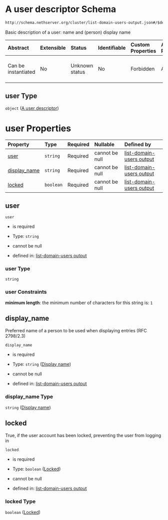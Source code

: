 # A user descriptor Schema

```txt
http://schema.nethserver.org/cluster/list-domain-users-output.json#/$defs/user
```

Basic description of a user: name and (person) display name

| Abstract            | Extensible | Status         | Identifiable | Custom Properties | Additional Properties | Access Restrictions | Defined In                                                                                      |
| :------------------ | :--------- | :------------- | :----------- | :---------------- | :-------------------- | :------------------ | :---------------------------------------------------------------------------------------------- |
| Can be instantiated | No         | Unknown status | No           | Forbidden         | Allowed               | none                | [list-domain-users-output.json\*](cluster/list-domain-users-output.json "open original schema") |

## user Type

`object` ([A user descriptor](list-domain-users-output-defs-a-user-descriptor.md))

# user Properties

| Property                       | Type      | Required | Nullable       | Defined by                                                                                                                                                                                                      |
| :----------------------------- | :-------- | :------- | :------------- | :-------------------------------------------------------------------------------------------------------------------------------------------------------------------------------------------------------------- |
| [user](#user)                  | `string`  | Required | cannot be null | [list-domain-users output](list-domain-users-output-defs-a-user-descriptor-properties-user.md "http://schema.nethserver.org/cluster/list-domain-users-output.json#/$defs/user/properties/user")                 |
| [display\_name](#display_name) | `string`  | Required | cannot be null | [list-domain-users output](list-domain-users-output-defs-a-user-descriptor-properties-display-name.md "http://schema.nethserver.org/cluster/list-domain-users-output.json#/$defs/user/properties/display_name") |
| [locked](#locked)              | `boolean` | Required | cannot be null | [list-domain-users output](list-domain-users-output-defs-a-user-descriptor-properties-locked.md "http://schema.nethserver.org/cluster/list-domain-users-output.json#/$defs/user/properties/locked")             |

## user



`user`

* is required

* Type: `string`

* cannot be null

* defined in: [list-domain-users output](list-domain-users-output-defs-a-user-descriptor-properties-user.md "http://schema.nethserver.org/cluster/list-domain-users-output.json#/$defs/user/properties/user")

### user Type

`string`

### user Constraints

**minimum length**: the minimum number of characters for this string is: `1`

## display\_name

Preferred name of a person to be used when displaying entries (RFC 2798/2.3)

`display_name`

* is required

* Type: `string` ([Display name](list-domain-users-output-defs-a-user-descriptor-properties-display-name.md))

* cannot be null

* defined in: [list-domain-users output](list-domain-users-output-defs-a-user-descriptor-properties-display-name.md "http://schema.nethserver.org/cluster/list-domain-users-output.json#/$defs/user/properties/display_name")

### display\_name Type

`string` ([Display name](list-domain-users-output-defs-a-user-descriptor-properties-display-name.md))

## locked

True, if the user account has been locked, preventing the user from logging in

`locked`

* is required

* Type: `boolean` ([Locked](list-domain-users-output-defs-a-user-descriptor-properties-locked.md))

* cannot be null

* defined in: [list-domain-users output](list-domain-users-output-defs-a-user-descriptor-properties-locked.md "http://schema.nethserver.org/cluster/list-domain-users-output.json#/$defs/user/properties/locked")

### locked Type

`boolean` ([Locked](list-domain-users-output-defs-a-user-descriptor-properties-locked.md))
